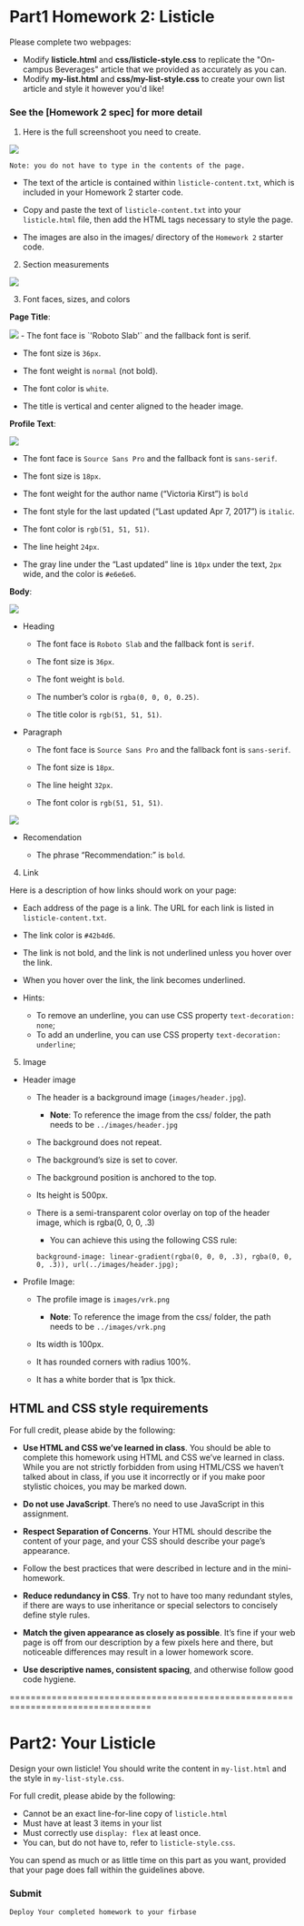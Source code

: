 # Part1  Homework 2: Listicle

Please complete two webpages:
- Modify **listicle.html** and **css/listicle-style.css** to replicate the "On-campus Beverages" article that we provided as accurately as you can.
- Modify **my-list.html** and **css/my-list-style.css** to create your own list article and style it however you'd like!

### See the [Homework 2 spec] for more detail



1. Here is the full screenshoot you need to create. 

<img src="guidelinematerials/hw2-fullpage.png" width=auto; height=auto;  />

```
Note: you do not have to type in the contents of the page.
```
- The text of the article is contained within `listicle-content.txt`, which is included in your Homework 2 starter code.

- Copy and paste the text of `listicle-content.txt` into your `listicle.html` file, then add the HTML tags necessary to style the page. 

- The images are also in the images/ directory of the `Homework 2` starter code.


2. Section measurements

<img src="guidelinematerials/hw2-measurements.png" />


3. Font faces, sizes, and colors

**Page Title**: 

<img src="guidelinematerials/hw2-title.png" />
- The font face is `'Roboto Slab'` and the fallback font is serif.

- The font size is `36px`.

- The font weight is `normal` (not bold).

- The font color is `white`.

- The title is vertical and center aligned to the header image.


**Profile Text**:

<img src="guidelinematerials/hw2-profile.png" />

- The font face is `Source Sans Pro` and the fallback font is `sans-serif`.

- The font size is `18px`.

- The font weight for the author name (“Victoria Kirst”) is `bold`

- The font style for the last updated (“Last updated Apr 7, 2017”) is `italic`.

- The font color is `rgb(51, 51, 51)`.
- The line height `24px`.
- The gray line under the “Last updated” line is `10px` under the text, `2px` wide, and the color is `#e6e6e6`.

**Body**: 

<img src="guidelinematerials/hw2-body.png"/>

- Heading
    
    - The font face is `Roboto Slab` and the fallback font is `serif`.
    
    - The font size is `36px`.

    - The font weight is `bold`.

    - The number’s color is `rgba(0, 0, 0, 0.25)`.
    
    - The title color is `rgb(51, 51, 51)`.

- Paragraph 

    - The font face is `Source Sans Pro` and the fallback font is `sans-serif`.

    - The font size is `18px`.
    
    - The line height `32px`.

    - The font color is `rgb(51, 51, 51)`.

<img src="guidelinematerials/hw2-rec.png" />

- Recomendation 
    
    - The phrase “Recommendation:” is `bold`.


4. Link 

Here is a description of how links should work on your page: 

-  Each address of the page is a link. The URL for each link is listed in `listicle-content.txt`.

- The link color is `#42b4d6`.

- The link is not bold, and the link is not underlined unless you hover over the link.
- When you hover over the link, the link becomes underlined.

- Hints:

    - To remove an underline, you can use CSS property  `text-decoration: none`;
    - To add an underline, you can use CSS property `text-decoration: underline`;

5. Image 

- Header image

    - The header is a background image (`images/header.jpg`).
        - **Note**: To reference the image from the css/ folder, the path needs to be `../images/header.jpg`
    - The background does not repeat.

    - The background’s size is set to cover.
    
    - The background position is anchored to the top.
    
    - Its height is 500px.
    
    - There is a semi-transparent color overlay on top of the header image, which is rgba(0, 0, 0, .3)
        - You can achieve this using the following CSS rule:

        `background-image: linear-gradient(rgba(0, 0, 0, .3), rgba(0, 0, 0, .3)), url(../images/header.jpg);`

- Profile Image: 

    - The profile image is `images/vrk.png`
        - **Note**: To reference the image from the css/ folder, the path needs to be `../images/vrk.png`
    
    - Its width is 100px.

    - It has rounded corners with radius 100%.

    - It has a white border that is 1px thick.

## HTML and CSS style requirements 

For full credit, please abide by the following:

- **Use HTML and CSS we’ve learned in class**. You should be able to complete this homework using HTML and CSS we’ve learned in class. While you are not strictly forbidden from using HTML/CSS we haven’t talked about in class, if you use it incorrectly or if you make poor stylistic choices, you may be marked down.

- **Do not use JavaScript**. There’s no need to use JavaScript in this assignment.

- **Respect Separation of Concerns**. Your HTML should describe the content of your page, and your CSS should describe your page’s appearance.

- Follow the best practices that were described in lecture and in the mini-homework.

- **Reduce redundancy in CSS**. Try not to have too many redundant styles, if there are ways to use inheritance or special selectors to concisely define style rules.

- **Match the given appearance as closely as possible**. It’s fine if your web page is off from our description by a few pixels here and there, but noticeable differences may result in a lower homework score.

- **Use descriptive names, consistent spacing**, and otherwise follow good code hygiene.


=================================================================================
# Part2:  Your Listicle 

Design your own listicle! You should write the content in `my-list.html` and the style in `my-list-style.css`.

For full credit, please abide by the following:

- Cannot be an exact line-for-line copy of `listicle.html`
- Must have at least 3 items in your list
- Must correctly use `display: flex` at least once.
- You can, but do not have to, refer to `listicle-style.css`.

You can spend as much or as little time on this part as you want, provided that your page does fall within the guidelines above.


### Submit 

    Deploy Your completed homework to your firbase